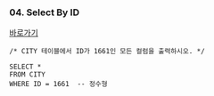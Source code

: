 ### 04. Select By ID
[바로가기](https://www.hackerrank.com/challenges/select-by-id/problem)
```MySQL
/* CITY 테이블에서 ID가 1661인 모든 컬럼을 출력하시오. */

SELECT *
FROM CITY
WHERE ID = 1661  -- 정수형
```
